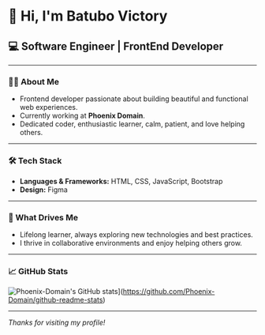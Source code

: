 # 👋 Hi, I'm Batubo Victory

## 💻 Software Engineer | FrontEnd Developer

---

### 🧑‍💻 About Me

- Frontend developer passionate about building beautiful and functional web experiences.
- Currently working at **Phoenix Domain**.
- Dedicated coder, enthusiastic learner, calm, patient, and love helping others.

---

### 🛠️ Tech Stack

- **Languages & Frameworks:** HTML, CSS, JavaScript, Bootstrap
- **Design:** Figma

---

### 🚀 What Drives Me

- Lifelong learner, always exploring new technologies and best practices.
- I thrive in collaborative environments and enjoy helping others grow.

---


### 📈 GitHub Stats

![Phoenix-Domain's GitHub stats](https://github-readme-stats.vercel.app/api?username=Phoenix-Domain)](https://github.com/Phoenix-Domain/github-readme-stats)



---

_Thanks for visiting my profile!_
